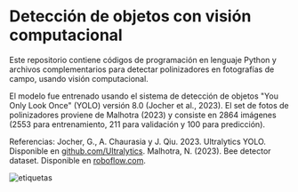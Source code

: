# Detección de objetos con visión computacional

Este repositorio contiene códigos de programación en lenguaje Python y archivos complementarios para detectar polinizadores en fotografías de campo, usando visión computacional.

El modelo fue entrenado usando el sistema de detección de objetos "You Only Look Once" (YOLO) versión 8.0 (Jocher et al., 2023). El set de fotos de polinizadores proviene de Malhotra (2023) y consiste en 2864 imágenes (2553 para entrenamiento, 211 para validación y 100 para predicción).

Referencias:
Jocher, G., A. Chaurasia y J. Qiu. 2023. Ultralytics YOLO. Disponible en [github.com/Ultralytics](https://github.com/ultralytics/ultralytics).
Malhotra, N. (2023). Bee detector dataset. Disponible en [roboflow.com](https://universe.roboflow.com/naman-malhotra-xdlt0/bee-detector-ubky4/dataset/1).

![etiquetas](https://github.com/pbrevis/Deteccion-objetos/blob/main/Figs/val_batch1_labels.jpg)
